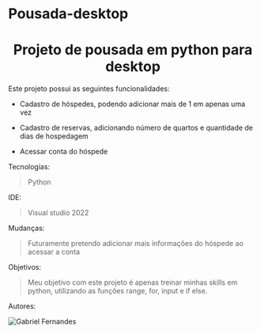 # Pousada-desktop
<h1 align="center">Projeto de pousada em python para desktop</h1>

Este projeto possui as seguintes funcionalidades:
* Cadastro de hóspedes, podendo adicionar mais de 1 em apenas uma vez

* Cadastro de reservas, adicionando número de quartos e quantidade de dias de hospedagem

* Acessar conta do hóspede

Tecnologias:
> Python

IDE:
> Visual studio 2022

Mudanças:
> Futuramente pretendo adicionar mais informações do hóspede ao acessar a conta

Objetivos:
> Meu objetivo com este projeto é apenas treinar minhas skills em python, utilizando as funções range, for, input e if else.

Autores:

![Gabriel Fernandes](https://user-images.githubusercontent.com/78943619/178085871-6d170c0b-d4c5-4e48-a5af-5fccf4a3e481.jpg)
